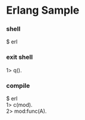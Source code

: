 # Erlang Sample

### shell
$ erl

### exit shell
1> q().

### compile
$ erl<br>
1> c(mod).<br>
2> mod:func(A).<br>
